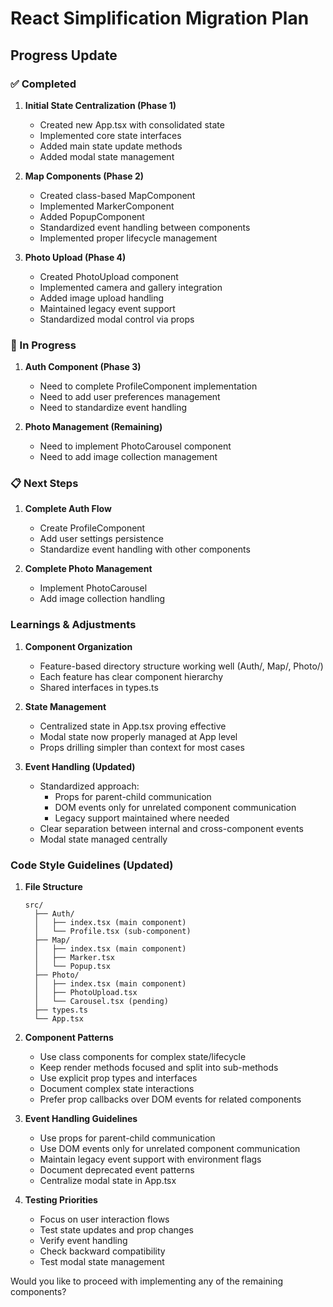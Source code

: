 # React Simplification Migration Plan

## Progress Update

### ✅ Completed
1. **Initial State Centralization (Phase 1)**
   - Created new App.tsx with consolidated state
   - Implemented core state interfaces
   - Added main state update methods
   - Added modal state management

2. **Map Components (Phase 2)**
   - Created class-based MapComponent
   - Implemented MarkerComponent
   - Added PopupComponent
   - Standardized event handling between components
   - Implemented proper lifecycle management

3. **Photo Upload (Phase 4)**
   - Created PhotoUpload component
   - Implemented camera and gallery integration
   - Added image upload handling
   - Maintained legacy event support
   - Standardized modal control via props

### 🚧 In Progress

1. **Auth Component (Phase 3)**
   - Need to complete ProfileComponent implementation
   - Need to add user preferences management
   - Need to standardize event handling

2. **Photo Management (Remaining)**
   - Need to implement PhotoCarousel component
   - Need to add image collection management

### 📋 Next Steps

1. **Complete Auth Flow**
   - Create ProfileComponent
   - Add user settings persistence
   - Standardize event handling with other components

2. **Complete Photo Management**
   - Implement PhotoCarousel
   - Add image collection handling

### Learnings & Adjustments

1. **Component Organization**
   - Feature-based directory structure working well (Auth/, Map/, Photo/)
   - Each feature has clear component hierarchy
   - Shared interfaces in types.ts

2. **State Management**
   - Centralized state in App.tsx proving effective
   - Modal state now properly managed at App level
   - Props drilling simpler than context for most cases

3. **Event Handling (Updated)**
   - Standardized approach:
     - Props for parent-child communication
     - DOM events only for unrelated component communication
     - Legacy support maintained where needed
   - Clear separation between internal and cross-component events
   - Modal state managed centrally

### Code Style Guidelines (Updated)

1. **File Structure**
   ```
   src/
     ├── Auth/
     │   ├── index.tsx (main component)
     │   └── Profile.tsx (sub-component)
     ├── Map/
     │   ├── index.tsx (main component)
     │   ├── Marker.tsx
     │   └── Popup.tsx
     ├── Photo/
     │   ├── index.tsx (main component)
     │   ├── PhotoUpload.tsx
     │   └── Carousel.tsx (pending)
     ├── types.ts
     └── App.tsx
   ```

2. **Component Patterns**
   - Use class components for complex state/lifecycle
   - Keep render methods focused and split into sub-methods
   - Use explicit prop types and interfaces
   - Document complex state interactions
   - Prefer prop callbacks over DOM events for related components

3. **Event Handling Guidelines**
   - Use props for parent-child communication
   - Use DOM events only for unrelated component communication
   - Maintain legacy event support with environment flags
   - Document deprecated event patterns
   - Centralize modal state in App.tsx

4. **Testing Priorities**
   - Focus on user interaction flows
   - Test state updates and prop changes
   - Verify event handling
   - Check backward compatibility
   - Test modal state management

Would you like to proceed with implementing any of the remaining components?